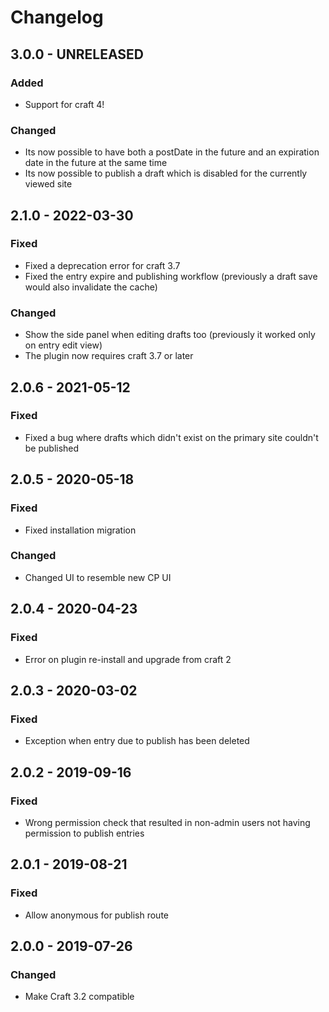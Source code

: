 # Changelog

## 3.0.0 - UNRELEASED
### Added
- Support for craft 4!

### Changed
- Its now possible to have both a postDate in the future and an expiration date in the future at the same time
- Its now possible to publish a draft which is disabled for the currently viewed site

## 2.1.0 - 2022-03-30
### Fixed
- Fixed a deprecation error for craft 3.7
- Fixed the entry expire and publishing workflow (previously a draft save would also invalidate the cache)

### Changed
- Show the side panel when editing drafts too (previously it worked only on entry edit view)
- The plugin now requires craft 3.7 or later

## 2.0.6 - 2021-05-12
### Fixed
- Fixed a bug where drafts which didn't exist on the primary site couldn't be published

## 2.0.5 - 2020-05-18
### Fixed
- Fixed installation migration

### Changed
- Changed UI to resemble new CP UI

## 2.0.4 - 2020-04-23
### Fixed
- Error on plugin re-install and upgrade from craft 2

## 2.0.3 - 2020-03-02
### Fixed
- Exception when entry due to publish has been deleted

## 2.0.2 - 2019-09-16
### Fixed
- Wrong permission check that resulted in non-admin users not having permission to publish entries

## 2.0.1 - 2019-08-21
### Fixed
- Allow anonymous for publish route

## 2.0.0 - 2019-07-26
### Changed
- Make Craft 3.2 compatible
